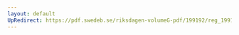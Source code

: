 ```yaml
---
layout: default
UpRedirect: https://pdf.swedeb.se/riksdagen-volumeG-pdf/199192/reg_199192/reg_199192_0151.pdf
---
```


